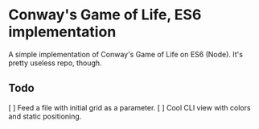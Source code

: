 # Conway's Game of Life, ES6 implementation
A simple implementation of Conway's Game of Life on ES6 (Node). It's
pretty useless repo, though.

## Todo

 [ ] Feed a file with initial grid as a parameter.
 [ ] Cool CLI view with colors and static positioning.
